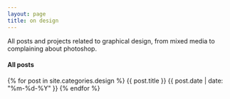 ```yaml
---
layout: page
title: on design
---
```


All posts and projects related to graphical design, from mixed media to complaining about photoshop.

#### All posts
{% for post in  site.categories.design %}
{{ post.title }} {{ post.date | date: "%m-%d-%Y" }}
{% endfor %}

